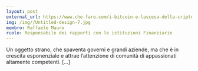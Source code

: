 ```yaml
---
layout: post
external_url: https://www.che-fare.com/i-bitcoin-e-lascesa-della-criptofinanza/
img: /img//Untitled-design-7.jpg
membro: Raffaele Mauro
ruolo: Responsabile dei rapporti con le istituzioni Finanziarie
---
```


Un oggetto strano, che spaventa governi e grandi aziende, ma che è in crescita esponenziale e attrae l’attenzione di comunità di appassionati altamente competenti. […]
